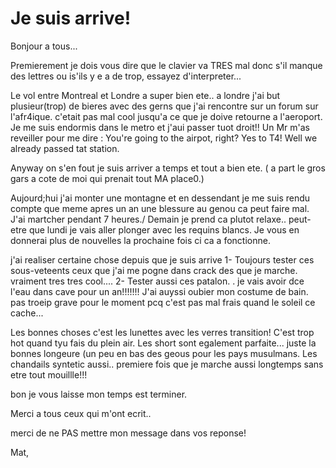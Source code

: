 # Je suis arrive!

Bonjour a tous...

Premierement je dois vous dire que le clavier va TRES mal donc s'il manque des lettres ou is'ils y e a de trop, essayez d'interpreter...

Le vol entre Montreal et Londre a super bien ete.. a londre j'ai but plusieur(trop) de bieres avec des gerns que j'ai rencontre sur un forum sur l'afr4ique. c'etait pas mal cool jusqu'a ce que je doive retourne a l'aeroport. Je me suis endormis dans le metro et j'aui passer tuot droit!!
Un Mr m'as reveiller pour me dire : You're going to the airpot, right? Yes to T4! Well we already passed tat station.

Anyway on s'en fout je suis arriver a temps et tout a bien ete. ( a part le gros gars a cote de moi qui prenait tout MA place0.)

Aujourd;hui j'ai monter une montagne et en dessendant je me suis rendu compte que meme apres un an une blessure au genou ca peut faire mal. J'ai martcher pendant 7 heures./ Demain je prend ca plutot relaxe.. peut-etre que lundi je vais aller plonger avec les requins blancs. Je vous en donnerai plus de nouvelles la prochaine fois ci ca a fonctionne.

j'ai realiser certaine chose depuis que je suis arrive 1- Toujours tester ces sous-veteents ceux que j'ai me pogne dans crack des que je marche. vraiment tres tres cool.... 2- Tester aussi ces patalon. . je vais avoir dce l'eau dans cave pour un an!!!!!!! J'ai auyssi oubier mon costume de bain. pas troeip grave pour le moment pcq c'est pas mal frais quand le soleil ce cache...

Les bonnes choses c'est les lunettes avec les verres transition! C'est trop hot quand tyu fais du plein air. Les short sont egalement parfaite... juste la bonnes longeure (un peu en bas des geous pour les pays musulmans. Les chandails syntetic aussi.. premiere fois que je marche aussi longtemps sans etre tout mouillle!!!

bon je vous laisse mon temps est terminer.

Merci a tous ceux qui m'ont ecrit..

merci de ne PAS mettre mon message dans vos reponse!

Mat,
